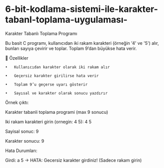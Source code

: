 # 6-bit-kodlama-sistemi-ile-karakter-tabanl-toplama-uygulaması-

Karakter Tabanlı Toplama Programı

Bu basit C programı, kullanıcıdan iki rakam karakteri (örneğin '4' ve '5') alır, bunları sayıya çevirir ve toplar.
Toplam 9’dan büyükse hata verir.

🧮 Özellikler

	•	Kullanıcıdan karakter olarak iki rakam alır
  
	•	Geçersiz karakter girilirse hata verir
  
	•	Toplam 9’u geçerse uyarı gösterir
  
	•	Sayısal ve karakter olarak sonucu yazdırır

  Örnek çıktı:


  Karakter tabanli toplama programi (max 9 sonucu)
  
Iki rakam karakteri girin (ornegin: 4 5): 4 5

Sayisal sonuc: 9

Karakter sonucu: 9


Hata Durumları:

Girdi: a 5
→ HATA: Gecersiz karakter girdiniz! (Sadece rakam girin)

